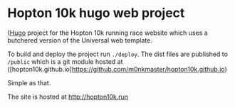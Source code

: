 # Hopton 10k hugo web project

([Hugo](https://gohugo.io/) project for the Hopton 10k running race website which uses a butchered version of the Universal web template.

To build and deploy the project run `./deploy`. The dist files are published to `/public` which is a git module hosted at ([hopton10k.github.io]https://github.com/m0nkmaster/hopton10k.github.io)

Simple as that.

The site is hosted at http://hopton10k.run


